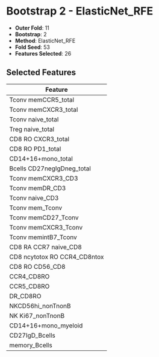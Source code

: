 # Bootstrap 2 - ElasticNet_RFE

- **Outer Fold**: 11
- **Bootstrap**: 2
- **Method**: ElasticNet_RFE
- **Fold Seed**: 53
- **Features Selected**: 26

## Selected Features

| Feature |
|---------|
| Tconv memCCR5_total |
| Tconv memCXCR3_total |
| Tconv naive_total |
| Treg naive_total |
| CD8 RO CXCR3_total |
| CD8 RO PD1_total |
| CD14+16+mono_total |
| Bcells CD27negIgDneg_total |
| Tconv memCXCR3_CD3 |
| Tconv memDR_CD3 |
| Tconv naive_CD3 |
| Tconv mem_Tconv |
| Tconv memCD27_Tconv |
| Tconv memCXCR3_Tconv |
| Tconv memintB7_Tconv |
| CD8 RA CCR7 naive_CD8 |
| CD8 ncytotox RO CCR4_CD8ntox |
| CD8 RO CD56_CD8 |
| CCR4_CD8RO |
| CCR5_CD8RO |
| DR_CD8RO |
| NKCD56hi_nonTnonB |
| NK Ki67_nonTnonB |
| CD14+16+mono_myeloid |
| CD27IgD_Bcells |
| memory_Bcells |
